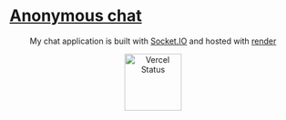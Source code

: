 # <a href="https://anonymous-chat-4k22.onrender.com" target="_blank"> Anonymous chat</a>
<p align="center">
  My chat application is built with <a href="https://socket.io/" target="_blank">Socket.IO</a> and hosted with <a href="https://render.com/" target="_blank">render</a>
</p>
<p align="center">
  <a href="https://anonymous-chat-4k22.onrender.com" target="_blank">
    <img src="https://socket.io/images/logo.svg" height='100' alt="Vercel Status" />
  </a>
</p>
